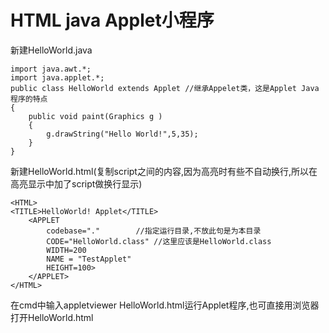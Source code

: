# HTML java Applet小程序

新建HelloWorld.java
```
import java.awt.*;
import java.applet.*;
public class HelloWorld extends Applet //继承Appelet类，这是Applet Java程序的特点
{
    public void paint(Graphics g )
    {
        g.drawString("Hello World!",5,35);
    }
}
```

新建HelloWorld.html(复制script之间的内容,因为高亮时有些不自动换行,所以在高亮显示中加了script做换行显示)
```
<HTML>
<TITLE>HelloWorld! Applet</TITLE>
    <APPLET
        codebase="."        //指定运行目录,不放此句是为本目录
        CODE="HelloWorld.class" //这里应该是HelloWorld.class
        WIDTH=200
        NAME = "TestApplet"
        HEIGHT=100>
    </APPLET>
</HTML>
```

在cmd中输入appletviewer HelloWorld.html运行Applet程序,也可直接用浏览器打开HelloWorld.html
